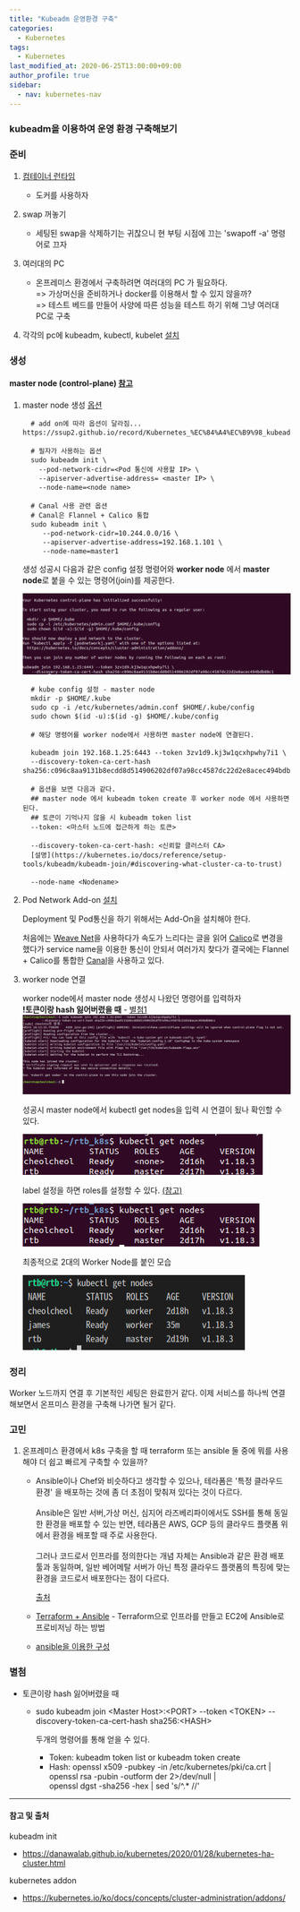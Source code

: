 ```yaml
---
title: "Kubeadm 운영환경 구축"
categories: 
  - Kubernetes
tags:
  - Kubernetes
last_modified_at: 2020-06-25T13:00:00+09:00
author_profile: true
sidebar:
  - nav: kubernetes-nav
---
```


### kubeadm을 이용하여 운영 환경 구축해보기

### 준비
1. [컴테이너 런타임](https://kubernetes.io/ko/docs/setup/production-environment/container-runtimes/)
   -   도커를 사용하자
2. swap 꺼놓기
   -   세팅된 swap을 삭제하기는 귀찮으니 현 부팅 시점에 끄는 'swapoff -a' 명령어로 끄자
3. 여러대의 PC
   -   온프레미스 환경에서 구축하려면 여러대의 PC 가 필요하다. <br/>
       => 가상머신을 준비하거나 docker를 이용해서 할 수 있지 않을까? <br/>
       => 테스트 베드를 만들어 사양에 따른 성능을 테스트 하기 위해 그냥 여러대 PC로 구축

4. 각각의 pc에 kubeadm, kubectl, kubelet [설치](https://kubernetes.io/docs/setup/production-environment/tools/kubeadm/install-kubeadm/)



### 생성


#### master node (control-plane) [참고](https://kubernetes.io/docs/setup/production-environment/tools/kubeadm/create-cluster-kubeadm/)

1. master node 생성  [옵션](https://kubernetes.io/docs/reference/setup-tools/kubeadm/kubeadm-init/)

         # add on에 따라 옵션이 달라짐... https://ssup2.github.io/record/Kubernetes_%EC%84%A4%EC%B9%98_kubeadm_Ubuntu_18.04/

         # 필자가 사용하는 옵션 
         sudo kubeadm init \
           --pod-network-cidr=<Pod 통신에 사용할 IP> \ 
           --apiserver-advertise-address= <master IP> \ 
           --node-name=<node name>

         # Canal 사용 관련 옵션
         # Canal은 Flannel + Calico 통합
         sudo kubeadm init \
            --pod-network-cidr=10.244.0.0/16 \
            --apiserver-advertise-address=192.168.1.101 \
            --node-name=master1

   생성 성공시 다음과 같은 config 설정 명령어와 **worker node** 에서 **master node**로 붙을 수 있는 명령어(join)를 제공한다. 

   ![init](/assets/img/posts/kubernetes/kubeadm/init.png)


         # kube config 설정 - master node
         mkdir -p $HOME/.kube
         sudo cp -i /etc/kubernetes/admin.conf $HOME/.kube/config
         sudo chown $(id -u):$(id -g) $HOME/.kube/config

         # 해당 명령어를 worker node에서 사용하면 master node에 연결된다.

         kubeadm join 192.168.1.25:6443 --token 3zv1d9.kj3w1qcxhpwhy7i1 \
         --discovery-token-ca-cert-hash sha256:c096c8aa9131b8ecdd8d514906202df07a98cc4587dc22d2e8acec494bdb88c1

         # 옵션을 보면 다음과 같다.
         ## master node 에서 kubeadm token create 후 worker node 에서 사용하면 된다.
         ## 토큰이 기억나지 않을 시 kubeadm token list
         --token: <마스터 노드에 접근하게 하는 토큰>

         --discovery-token-ca-cert-hash: <신뢰할 클러스터 CA>
         [설명](https://kubernetes.io/docs/reference/setup-tools/kubeadm/kubeadm-join/#discovering-what-cluster-ca-to-trust)

         --node-name <Nodename> 

2. Pod Network Add-on [설치](https://kubernetes.io/ko/docs/concepts/cluster-administration/addons/)

   Deployment 및 Pod통신을 하기 위해서는 Add-On을 설치해야 한다.

   처음에는 [Weave Net](https://www.weave.works/docs/net/latest/kube-addon)을 사용하다가 속도가 느리다는 글을 읽어
   [Calico](https://docs.projectcalico.org/introduction/)로 변경을 했다가 service name을 이용한 통신이 안되서 여러가지 찾다가
   결국에는 Flannel + Calico를 통합한 [Canal](https://docs.projectcalico.org/getting-started/kubernetes/flannel/flannel)을 사용하고 있다.
   
   
3. worker node 연결

   worker node에서 master node 생성시 나왔던 명령어를 입력하자<br/>
   **!토큰이랑 hash 잃어버렸을 때** - [별첨1](#etc)
   ![join](/assets/img/posts/kubernetes/kubeadm/join.png)

   성공시 master node에서 kubectl get nodes을 입력 시 연결이 됬나 확인할 수 있다.

   ![beforelabee](/assets/img/posts/kubernetes/kubeadm/beforelabel.png)

   label 설정을 하면 roles를 설정할 수 있다. [(참고)](https://stackoverflow.com/questions/48854905/how-to-add-roles-to-nodes-in-kubernetes)
   
   ![afterlabel](/assets/img/posts/kubernetes/kubeadm/afterlabel.png)

   최종적으로 2대의 Worker Node를 붙인 모습

   ![2node](/assets/img/posts/kubernetes/kubeadm/2node.png)


### 정리
Worker 노드까지 연결 후 기본적인 세팅은 완료한거 같다. 이제 서비스를 하나씩 연결해보면서 온프미스 환경을 구축해 나가면 될거 같다.


<!-- ### Dashboard

1. [웹UI 설치](https://kubernetes.io/ko/docs/tasks/access-application-cluster/web-ui-dashboard/)

        # 마스터 노드에 설치하기
        kubectl apply -f https://raw.githubusercontent.com/kubernetes/dashboard/v2.0.0/aio/deploy/  recommended.yaml

        # 설치 후 실행
        kubectl proxy

        # 브라우저에서 접속
        http://localhost:8001/api/v1/namespaces/kubernetes-dashboard/services/https:kubernetes-dashboard:/proxy/#/login

2. 브라우저에서 접속을 하면 다음과 같은 화면이 나온다.
![kubeadm](/assets/img/posts/kubernetes/kubeadm/token.png)

        # 토큰 만들어 보기 
        kubeadm token create
        kubeadm token generate # 클라이언트에서 마스터로 접속할 때 쓰는건가?

        # 토큰으로 로그인 하면 다음과 같은 화면이 나온다.
    ![login](/assets/img/posts/kubernetes/kubeadm/login.png) -->


### 고민
1. 온프레미스 환경에서 k8s 구축을 할 때 terraform 또는 ansible 둘 중에 뭐를 사용해야 더 쉽고 빠르게 구축할 수 있을까?

   -   Ansible이나 Chef와 비슷하다고 생각할 수 있으나, 테라폼은 '특정 클라우드 환경' 을 배포하는 것에 좀 더 초점이 맞춰져 있다는 것이 다르다. <br/><br/>
       Ansible은 일반 서버,가상 머신, 심지어 라즈베리파이에서도 SSH를 통해 동일한 환경을 배포할 수 있는 반면, 
       테라폼은 AWS, GCP 등의 클라우드 플랫폼 위에서 환경을 배포할 때 주로 사용한다. <br/><br/>
       그러나 코드로서 인프라를 정의한다는 개념 자체는 Ansible과 같은 환경 배포 툴과 동일하며, 일반 베어메탈 서버가 아닌 특정 클라우드 플랫폼의 특징에 맞는 환경을 코드로서 배포한다는 점이 다르다.

       [출처](https://blog.naver.com/PostView.nhn?blogId=alice_k106&logNo=221489260596&parentCategoryNo=&categoryNo=24&viewDate=&isShowPopularPosts=false&from=postView)

   -   [Terraform + Ansible](https://medium.com/@kevin_park/terraform-ansible-%EB%A1%9C-%ED%95%9C%EB%B2%88%EC%97%90-%EB%B0%B0%ED%8F%AC%ED%95%98%EA%B8%B0-713f719a2433)
   \- Terraform으로 인프라를 만들고 EC2에 Ansible로 프로비저닝 하는 방법


   - [ansible을 이용한 구성](https://www.digitalocean.com/community/tutorials/how-to-create-a-kubernetes-cluster-using-kubeadm-on-ubuntu-18-04)



### 별첨
   -  토큰이랑 hash 잃어버렸을 때
      -  sudo kubeadm join \<Master Host\>:\<PORT\> --token \<TOKEN\> --discovery-token-ca-cert-hash sha256:\<HASH\>
         
         두개의 명령어를 통해 얻을 수 있다.
         -  Token: kubeadm token list or kubeadm token create
         -  Hash: openssl x509 -pubkey -in /etc/kubernetes/pki/ca.crt | openssl rsa -pubin -outform der 2>/dev/null | \
   openssl dgst -sha256 -hex | sed 's/^.* //'


---
#### 참고 및 출처

kubeadm init
- https://danawalab.github.io/kubernetes/2020/01/28/kubernetes-ha-cluster.html

kubernetes addon
- https://kubernetes.io/ko/docs/concepts/cluster-administration/addons/